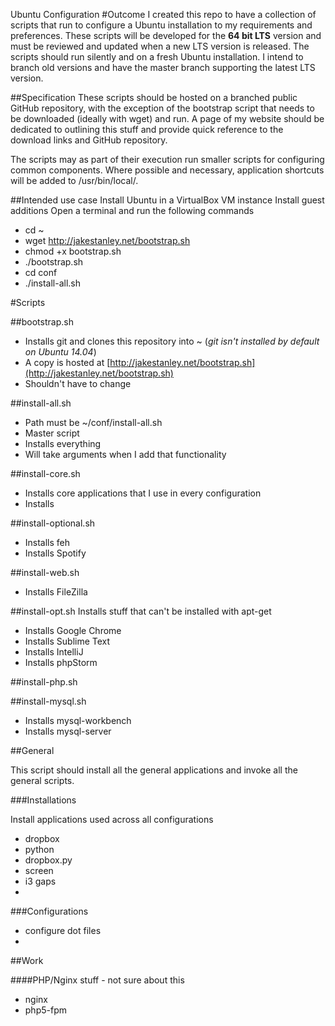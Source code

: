 Ubuntu Configuration
#Outcome
I created this repo to have a collection of scripts that run to configure a Ubuntu installation to my requirements and preferences. These scripts will be developed for the **64 bit LTS** version and must be reviewed and updated when a new LTS version is released. The scripts should run silently and on a fresh Ubuntu installation. I intend to branch old versions and have the master branch supporting the latest LTS version. 

##Specification
These scripts should be hosted on a branched public GitHub repository, with the exception of the bootstrap script that needs to be downloaded (ideally with wget) and run. A page of my website should be dedicated to outlining this stuff and provide quick reference to the download links and GitHub repository.

The scripts may as part of their execution run smaller scripts for configuring common components. Where possible and necessary, application shortcuts will be added to /usr/bin/local/.

##Intended use case
Install Ubuntu in a VirtualBox VM instance
Install guest additions
Open a terminal and run the following commands

- cd ~
- wget http://jakestanley.net/bootstrap.sh
- chmod +x bootstrap.sh
- ./bootstrap.sh
- cd conf
- ./install-all.sh

#Scripts

##bootstrap.sh
- Installs git and clones this repository into ~ (*git isn't installed by default on Ubuntu 14.04*)
- A copy is hosted at [http://jakestanley.net/bootstrap.sh](http://jakestanley.net/bootstrap.sh)
- Shouldn't have to change

##install-all.sh
- Path must be ~/conf/install-all.sh
- Master script
- Installs everything
- Will take arguments when I add that functionality

##install-core.sh
- Installs core applications that I use in every configuration
- Installs 

##install-optional.sh
- Installs feh
- Installs Spotify

##install-web.sh
- Installs FileZilla

##install-opt.sh
Installs stuff that can't be installed with apt-get
- Installs Google Chrome
- Installs Sublime Text
- Installs IntelliJ
- Installs phpStorm

##install-php.sh


##install-mysql.sh
- Installs mysql-workbench
- Installs mysql-server
 
##General

This script should install all the general applications and invoke all the general scripts.

###Installations

Install applications used across all configurations
- dropbox
- python
- dropbox.py
- screen
- i3 gaps
- 
###Configurations
- configure dot files
- 

##Work

####PHP/Nginx stuff - not sure about this
- nginx
- php5-fpm